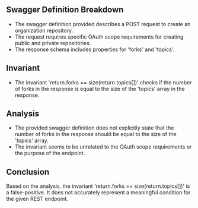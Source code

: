 ## Swagger Definition Breakdown
- The swagger definition provided describes a POST request to create an organization repository.
- The request requires specific OAuth scope requirements for creating public and private repositories.
- The response schema includes properties for 'forks' and 'topics'.

## Invariant
- The invariant 'return.forks == size(return.topics[])' checks if the number of forks in the response is equal to the size of the 'topics' array in the response.

## Analysis
- The provided swagger definition does not explicitly state that the number of forks in the response should be equal to the size of the 'topics' array.
- The invariant seems to be unrelated to the OAuth scope requirements or the purpose of the endpoint.

## Conclusion
Based on the analysis, the invariant 'return.forks == size(return.topics[])' is a false-positive. It does not accurately represent a meaningful condition for the given REST endpoint.
